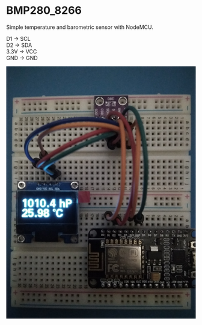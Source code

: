 # BMP280_8266
Simple temperature and barometric sensor with NodeMCU.  
  
D1 -> SCL  
D2 -> SDA  
3.3V -> VCC  
GND -> GND  
  
![bmp280_esp8266](./bmp280_esp8266.png)
